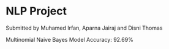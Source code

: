 # NLP Project
Submitted by
Muhamed Irfan, Aparna Jairaj and Disni Thomas

Multinomial Naive Bayes Model Accuracy: 92.69%
 
